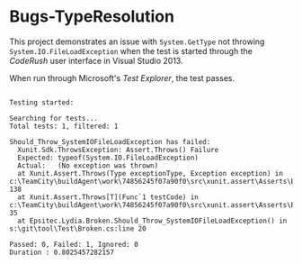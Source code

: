 # Bugs-TypeResolution

This project demonstrates an issue with `System.GetType` not throwing `System.IO.FileLoadException`
when the test is started through the _CodeRush_ user interface in Visual Studio 2013.

When run through Microsoft's _Test Explorer_, the test passes.


```

Testing started:

Searching for tests...
Total tests: 1, filtered: 1

Should_Throw_SystemIOFileLoadException has failed:
  Xunit.Sdk.ThrowsException: Assert.Throws() Failure
  Expected: typeof(System.IO.FileLoadException)
  Actual:   (No exception was thrown)
  at Xunit.Assert.Throws(Type exceptionType, Exception exception) in c:\TeamCity\buildAgent\work\74856245f07a90f0\src\xunit.assert\Asserts\ExceptionAsserts.cs:line 138
  at Xunit.Assert.Throws[T](Func`1 testCode) in c:\TeamCity\buildAgent\work\74856245f07a90f0\src\xunit.assert\Asserts\ExceptionAsserts.cs:line 35
  at Epsitec.Lydia.Broken.Should_Throw_SystemIOFileLoadException() in s:\git\tool\Test\Broken.cs:line 20

Passed: 0, Failed: 1, Ignored: 0
Duration : 0.8025457282157

```